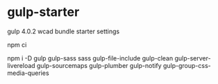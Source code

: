 # gulp-starter

gulp 4.0.2 wcad bundle starter settings

npm ci

npm i -D gulp gulp-sass sass gulp-file-include gulp-clean gulp-server-livereload gulp-sourcemaps gulp-plumber gulp-notify gulp-group-css-media-queries
